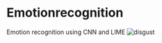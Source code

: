 # Emotionrecognition
Emotion recognition using CNN and LIME
![disgust](https://user-images.githubusercontent.com/84711889/207406221-ca758b8e-8a43-4909-b022-a51d4e51fe53.jpg)

